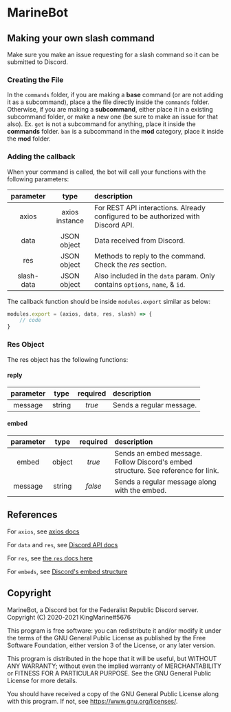 # MarineBot

## Making your own slash command

Make sure you make an issue requesting for a slash command so it can be submitted to Discord.

### Creating the File

In the `commands` folder, if you are making a **base** command (or are not adding it as a subcommand), place a the file directly inside the `commands` folder. Otherwise, if you are making a **subcommand**, either place it in a existing subcommand folder, or make a new one (be sure to make an issue for that also). Ex. `get` is not a subcommand for anything, place it inside the **commands** folder. `ban` is a subcommand in the **mod** category, place it inside the **mod** folder.

### Adding the callback

When your command is called, the bot will call your functions with the following parameters:

| parameter  | type           | description                                                                      |
|:----------:|:--------------:|:---------------------------------------------------------------------------------|
| axios      | axios instance | For REST API interactions. Already configured to be authorized with Discord API. |
| data       | JSON object    | Data received from Discord.                                                      |
| res        | JSON object    | Methods to reply to the command. Check the *res* section.                        |
| slash-data | JSON object    | Also included in the `data` param. Only contains `options`, `name`, & `id`.      |

The callback function should be inside `modules.export` similar as below:

```js
modules.export = (axios, data, res, slash) => {
    // code
}
```

### Res Object

The res object has the following functions:

#### reply

| parameter | type   | required | description              |
|:---------:|:------:|:--------:|:-------------------------|
| message   | string | *true*   | Sends a regular message. |

#### embed

| parameter | type   | required | description                                                                       |
|:---------:|:------:|:--------:|:----------------------------------------------------------------------------------|
| embed     | object | *true*   | Sends an embed message. Follow Discord's embed structure. See reference for link. |
| message   | string | *false*  | Sends a regular message along with the embed.                                     |

## References

For `axios`, see [axios docs](https://github.com/axios/axios#readme)

For `data` and `res`, see [Discord API docs](https://discord.com/developers/docs/interactions/slash-commands#receiving-an-interaction)

For `res`, see [the `res` docs here](###-res-object)

For `embeds`, see [Discord's embed structure](https://discord.com/developers/docs/resources/channel#embed-object)

## Copyright

MarineBot, a Discord bot for the Federalist Republic Discord server.
Copyright (C) 2020-2021  KingMarine#5676

This program is free software: you can redistribute it and/or modify
it under the terms of the GNU General Public License as published by
the Free Software Foundation, either version 3 of the License, or
any later version.

This program is distributed in the hope that it will be useful,
but WITHOUT ANY WARRANTY; without even the implied warranty of
MERCHANTABILITY or FITNESS FOR A PARTICULAR PURPOSE.  See the
GNU General Public License for more details.

You should have received a copy of the GNU General Public License
along with this program.  If not, see <https://www.gnu.org/licenses/>.
